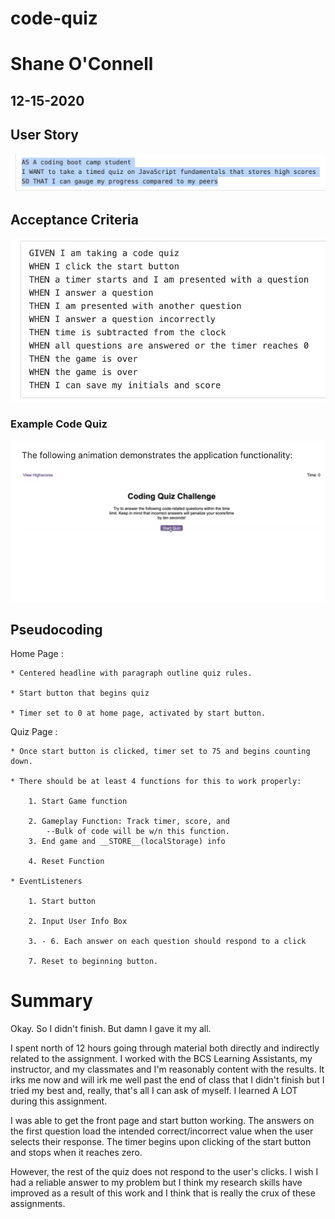 # code-quiz
# Shane O'Connell
## 12-15-2020

## User Story 
![User Story](./img/userStory.png)

## Acceptance Criteria
![Acceptance Criteria](./img/assignmentCriteria.png)

### Example Code Quiz
![Example Code Quiz](./img/exampleQuiz.png)

## Pseudocoding

Home Page : 

    * Centered headline with paragraph outline quiz rules. 

    * Start button that begins quiz

    * Timer set to 0 at home page, activated by start button. 


Quiz Page : 

    * Once start button is clicked, timer set to 75 and begins counting down. 

    * There should be at least 4 functions for this to work properly:

        1. Start Game function

        2. Gameplay Function: Track timer, score, and 
            --Bulk of code will be w/n this function.
        3. End game and __STORE__(localStorage) info

        4. Reset Function

    * EventListeners

        1. Start button 

        2. Input User Info Box

        3. - 6. Each answer on each question should respond to a click

        7. Reset to beginning button. 


# Summary

Okay. So I didn't finish.  But damn I gave it my all.  

I spent north of 12 hours going through material both directly and indirectly related to the assignment. I worked with the BCS Learning Assistants, my instructor, and my classmates and I'm reasonably content with the results.  It irks me now and will irk me well past the end of class that I didn't finish but I tried my best and, really, that's all I can ask of myself. I learned A LOT during this assignment.   

I was able to get the front page and start button working.  The answers on the first question load the intended correct/incorrect value when the user selects their response. The timer begins upon clicking of the start button and stops when it reaches zero.

However, the rest of the quiz does not respond to the user's clicks.  I wish I had a reliable answer to my problem but I think my research skills have improved as a result of this work and I think that is really the crux of these assignments. 

